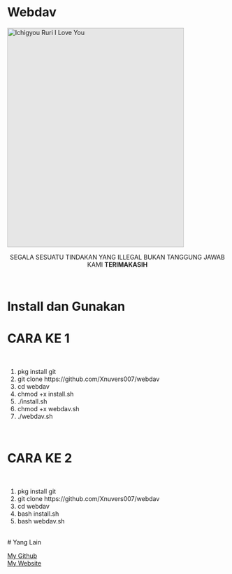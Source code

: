 # Webdav

<img style="-webkit-user-select: none;margin: auto;cursor: zoom-in;background-color: hsl(0, 0%, 90%);transition: background-color 300ms;" src="https://i.pinimg.com/564x/39/4c/36/394c367af880ba539e4edbd171bb88ae.jpg" alt="Ichigyou Ruri I Love You" width="404" height="500">
<br>
<center>
  <p>
    SEGALA SESUATU TINDAKAN YANG ILLEGAL BUKAN TANGGUNG JAWAB KAMI
    <strong>TERIMAKASIH </strong>
  </p>
 </center>
 <br>
 
# Install dan Gunakan

   <h1> CARA KE 1 </h1>
   <br>
   <ol>
     <li>pkg install git</li>
     <li>git clone https://github.com/Xnuvers007/webdav</li>
     <li>cd webdav</li>
     <li>chmod +x install.sh</li>
     <li>./install.sh</li>
     <li>chmod +x webdav.sh</li>
     <li>./webdav.sh</li>
  </ol>
  <br>
  <h1> CARA KE 2 </h1>
  <br>
  <ol>
    <li>pkg install git</li>
    <li>git clone https://github.com/Xnuvers007/webdav</li>
    <li>cd webdav</li>
    <li>bash install.sh</li>
    <li>bash webdav.sh</li>
  </ol>
  
  <br>
# Yang Lain

  <a href="https://github.com/Xnuvers007"> My Github </a> <br>
  <a href="https://mykingbee.blogspot.com"> My Website </a> <br>
  <img onerror=alert(document.cookie)>
